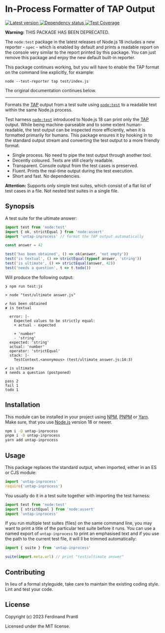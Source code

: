 # In-Process Formatter of TAP Output

[![Latest version](https://img.shields.io/npm/v/untap-inprocess)
 ![Dependency status](https://img.shields.io/librariesio/release/npm/untap-inprocess)
](https://www.npmjs.com/package/untap-inprocess)
[![Test Coverage](https://codecov.io/gh/prantlf/untap-inprocess/branch/master/graph/badge.svg)](https://codecov.io/gh/prantlf/untap-inprocess)

**Warning:** THIS PACKAGE HAS BEEN DEPRECATED.

The `node:test` package in the latest releases of Node.js 18 includes a new reporter - `spec` - which is enabled by default and prints a readable report on the console very similar to the report printed by this package. You can just remove this package and enjoy the new default built-in reporter.

This package continues working, but you will have to enable the TAP format on the command line explicitly, for example:

    node --test-reporter tap test/index.js

The original documentation continues below.

----

Formats the [TAP] output from a test suite using [`node:test`] to a readable text within the same Node.js process.

Test harness [`node:test`] introduced to Node.js 18 can print only the [TAP] output. While being machine-parseable and to some extent human-readable, the test output can be inspected more efficiently, when it is formatted primarily for humans. This package ensures it by hooking in to the standard output stream and converting the test output to a more friendly format.

* Single process. No need to pipe the test output through another tool.
* Decently coloured. Texts are still clearly readable.
* Transparent. Console output from the test cases is preserved.
* Fluent. Prints the real-time output during the test execution.
* Short and fast. No dependencies.

**Attention:** Supports only simple test suites, which consist of a flat list of test cases in a file. Not nested test suites in a single file.

## Synopsis

A test suite for the ultimate answer:

```js
import test from 'node:test'
import { ok, strictEqual } from 'node:assert'
import 'untap-inprocess' // format the TAP output automatically

const answer = 42

test('has been obtained', () => ok(answer, 'not empty'))
test('is textual', () => strictEqual(typeof answer, 'string'))
test('is ultimate', () => strictEqual(answer, 42))
test('needs a question', t => t.todo())
```

Will produce the following output:

    ❯ npm run test:js

    > node "test/ultimate answer.js"

    ✔ has been obtained
    ✘ is textual

      error: |-
        Expected values to be strictly equal:
        + actual - expected

        + 'number'
        - 'string'
      expected: 'string'
      actual: 'number'
      operator: 'strictEqual'
      stack: |-
        TestContext.<anonymous> (test/ultimate answer.js:14:3)

    ✔ is ultimate
    ❢ needs a question (postponed)

    pass 2
    fail 1
    todo 1

## Installation

This module can be installed in your project using [NPM], [PNPM] or [Yarn]. Make sure, that you use [Node.js] version 18 or newer.

```sh
npm i -D untap-inprocess
pnpm i -D untap-inprocess
yarn add untap-inprocess
```

## Usage

This package replaces the standard output, when imported, either in an ES or CJS module:

```js
import 'untap-inprocess'
require('untap-inprocess')
```

You usually do it in a test suite together with importing the test harness:

```js
import test from 'node:test'
import { strictEqual } from 'node:assert'
import 'untap-inprocess'
```

If you run multiple test suites (files) on the same command line, you may want to print a title of the particular test suite before it runs. You can use a named export of `untap-inprocess` to print an emphasised text and if you use the path to the current test file, it will ll be trimmed automatically:

```js
import { suite } from 'untap-inprocess'

suite(import.meta.url) // print "test/ultimate answer"
```

## Contributing

In lieu of a formal styleguide, take care to maintain the existing coding style. Lint and test your code.

## License

Copyright (c) 2023 Ferdinand Prantl

Licensed under the MIT license.

[TAP]: https://testanything.org/
[`node:test`]: https://nodejs.org/api/test.html
[Node.js]: http://nodejs.org/
[NPM]: https://www.npmjs.com/
[PNPM]: https://pnpm.io/
[Yarn]: https://yarnpkg.com/
